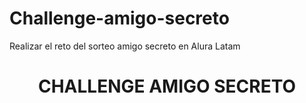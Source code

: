 # Challenge-amigo-secreto
Realizar el reto del sorteo amigo secreto en Alura Latam
<h1 align="center"> CHALLENGE AMIGO SECRETO </h1>
